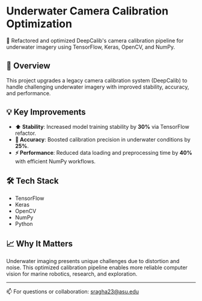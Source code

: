 # Underwater Camera Calibration Optimization

🚀 Refactored and optimized DeepCalib's camera calibration pipeline for underwater imagery using TensorFlow, Keras, OpenCV, and NumPy.

## 🔧 Overview
This project upgrades a legacy camera calibration system (DeepCalib) to handle challenging underwater imagery with improved stability, accuracy, and performance.

## 💡 Key Improvements
- **⬆️ Stability**: Increased model training stability by **30%** via TensorFlow refactor.
- **🎯 Accuracy**: Boosted calibration precision in underwater conditions by **25%**.
- **⚡ Performance**: Reduced data loading and preprocessing time by **40%** with efficient NumPy workflows.

## 🛠️ Tech Stack
- TensorFlow
- Keras
- OpenCV
- NumPy
- Python

## 📈 Why It Matters
Underwater imaging presents unique challenges due to distortion and noise. This optimized calibration pipeline enables more reliable computer vision for marine robotics, research, and exploration.

---

📫 For questions or collaboration: [sragha23@asu.edu](mailto:sragha23@asu.edu)
